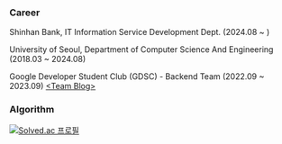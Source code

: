 ### Career
Shinhan Bank, IT Information Service Development Dept. (2024.08 ~ )

University of Seoul, Department of Computer Science And Engineering (2018.03 ~ 2024.08)
 
Google Developer Student Club (GDSC) - Backend Team (2022.09 ~ 2023.09) [\<Team Blog\>](https://gdsc-university-of-seoul.github.io/)
 
### Algorithm
[![Solved.ac 프로필](http://mazassumnida.wtf/api/v2/generate_badge?boj=dlwlstn0508)](https://solved.ac/dlwlstn0508)
